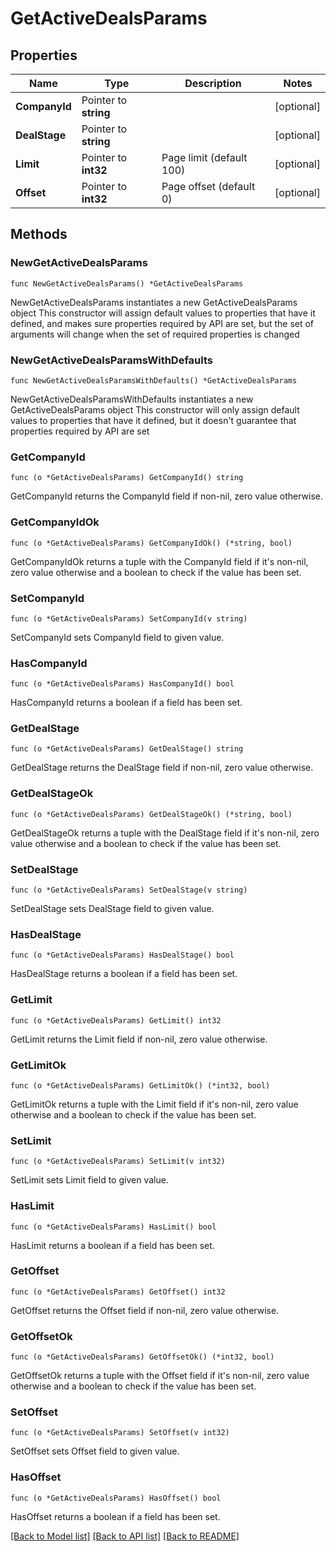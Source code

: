# GetActiveDealsParams

## Properties

Name | Type | Description | Notes
------------ | ------------- | ------------- | -------------
**CompanyId** | Pointer to **string** |  | [optional] 
**DealStage** | Pointer to **string** |  | [optional] 
**Limit** | Pointer to **int32** | Page limit (default 100) | [optional] 
**Offset** | Pointer to **int32** | Page offset (default 0) | [optional] 

## Methods

### NewGetActiveDealsParams

`func NewGetActiveDealsParams() *GetActiveDealsParams`

NewGetActiveDealsParams instantiates a new GetActiveDealsParams object
This constructor will assign default values to properties that have it defined,
and makes sure properties required by API are set, but the set of arguments
will change when the set of required properties is changed

### NewGetActiveDealsParamsWithDefaults

`func NewGetActiveDealsParamsWithDefaults() *GetActiveDealsParams`

NewGetActiveDealsParamsWithDefaults instantiates a new GetActiveDealsParams object
This constructor will only assign default values to properties that have it defined,
but it doesn't guarantee that properties required by API are set

### GetCompanyId

`func (o *GetActiveDealsParams) GetCompanyId() string`

GetCompanyId returns the CompanyId field if non-nil, zero value otherwise.

### GetCompanyIdOk

`func (o *GetActiveDealsParams) GetCompanyIdOk() (*string, bool)`

GetCompanyIdOk returns a tuple with the CompanyId field if it's non-nil, zero value otherwise
and a boolean to check if the value has been set.

### SetCompanyId

`func (o *GetActiveDealsParams) SetCompanyId(v string)`

SetCompanyId sets CompanyId field to given value.

### HasCompanyId

`func (o *GetActiveDealsParams) HasCompanyId() bool`

HasCompanyId returns a boolean if a field has been set.

### GetDealStage

`func (o *GetActiveDealsParams) GetDealStage() string`

GetDealStage returns the DealStage field if non-nil, zero value otherwise.

### GetDealStageOk

`func (o *GetActiveDealsParams) GetDealStageOk() (*string, bool)`

GetDealStageOk returns a tuple with the DealStage field if it's non-nil, zero value otherwise
and a boolean to check if the value has been set.

### SetDealStage

`func (o *GetActiveDealsParams) SetDealStage(v string)`

SetDealStage sets DealStage field to given value.

### HasDealStage

`func (o *GetActiveDealsParams) HasDealStage() bool`

HasDealStage returns a boolean if a field has been set.

### GetLimit

`func (o *GetActiveDealsParams) GetLimit() int32`

GetLimit returns the Limit field if non-nil, zero value otherwise.

### GetLimitOk

`func (o *GetActiveDealsParams) GetLimitOk() (*int32, bool)`

GetLimitOk returns a tuple with the Limit field if it's non-nil, zero value otherwise
and a boolean to check if the value has been set.

### SetLimit

`func (o *GetActiveDealsParams) SetLimit(v int32)`

SetLimit sets Limit field to given value.

### HasLimit

`func (o *GetActiveDealsParams) HasLimit() bool`

HasLimit returns a boolean if a field has been set.

### GetOffset

`func (o *GetActiveDealsParams) GetOffset() int32`

GetOffset returns the Offset field if non-nil, zero value otherwise.

### GetOffsetOk

`func (o *GetActiveDealsParams) GetOffsetOk() (*int32, bool)`

GetOffsetOk returns a tuple with the Offset field if it's non-nil, zero value otherwise
and a boolean to check if the value has been set.

### SetOffset

`func (o *GetActiveDealsParams) SetOffset(v int32)`

SetOffset sets Offset field to given value.

### HasOffset

`func (o *GetActiveDealsParams) HasOffset() bool`

HasOffset returns a boolean if a field has been set.


[[Back to Model list]](../README.md#documentation-for-models) [[Back to API list]](../README.md#documentation-for-api-endpoints) [[Back to README]](../README.md)



